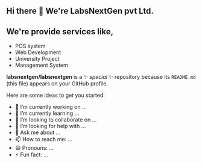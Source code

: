 ## Hi there 👋 We're LabsNextGen pvt Ltd.

##  We're provide services like,
 <ul>
   <li> POS system</li>
   <li> Web Development </li>
   <li> University Project</li>
    <li>Management System</li>
 </ul>



**labsnextgen/labsnextgen** is a ✨ _special_ ✨ repository because its `README.md` (this file) appears on your GitHub profile.

Here are some ideas to get you started:

- 🔭 I’m currently working on ...
- 🌱 I’m currently learning ...
- 👯 I’m looking to collaborate on ...
- 🤔 I’m looking for help with ...
- 💬 Ask me about ...
- 📫 How to reach me: ...
- 😄 Pronouns: ...
- ⚡ Fun fact: ...

